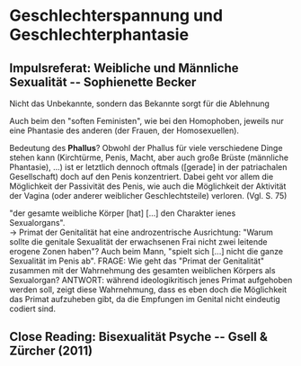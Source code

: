 # Geschlechterspannung und Geschlechterphantasie

## Impulsreferat: Weibliche und Männliche Sexualität -- Sophienette Becker 
Nicht das Unbekannte, sondern das Bekannte sorgt für die Ablehnung

Auch beim den "soften Feministen", wie bei den Homophoben, jeweils nur eine
Phantasie des anderen (der Frauen, der Homosexuellen).

Bedeutung des **Phallus**? Obwohl der Phallus für viele verschiedene Dinge stehen
kann (Kirchtürme, Penis, Macht, aber auch große Brüste (männliche Phantasie),
...) ist er letztlich dennoch oftmals ([gerade] in der patriachalen Gesellschaft) 
doch auf den Penis konzentriert. Dabei geht vor allem die Möglichkeit der
Passivität des Penis, wie auch die Möglichkeit der Aktivität der Vagina (oder
anderer weiblicher Geschlechtsteile) verloren. (Vgl. S. 75)

"der gesamte weibliche Körper [hat] [...] den Charakter ienes Sexualorgans".  
→ Primat der Genitalität hat eine androzentrische Ausrichtung: "Warum sollte die
genitale Sexualität der erwachsenen Frai nicht zwei leitende erogene Zonen
haben"? Auch beim Mann, "spielt sich [...] nicht die ganze Sexualität im Penis
ab". FRAGE: Wie geht das "Primat der Genitalität" zusammen mit der Wahrnehmung des
gesamten weiblichen Körpers als Sexualorgan? ANTWORT: während ideologikritisch
jenes Primat aufgehoben werden soll, zeigt diese Wahrnehmung, dass es eben doch
die Möglichkeit das Primat aufzuheben gibt, da die Empfungen im Genital nicht
eindeutig codiert sind. 

## Close Reading: Bisexualität Psyche -- Gsell & Zürcher (2011)



